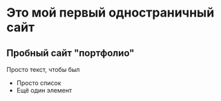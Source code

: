 # Это мой первый одностраничный сайт

## Пробный сайт "портфолио"

Просто текст, чтобы был

- Просто список
- Ещё один элемент
